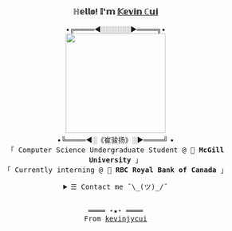 <h3 align="center">ℍ𝕖𝕝𝕝𝕠! 𝕀'𝕞 <b><a rel="nofollow noopener noreferrer" target="_blank" href="https://kevincui.dev">𝕂𝕖𝕧𝕚𝕟 ℂ𝕦𝕚</a></b></h3>
<p align="center">
  •╔════◄░░░░░░►════╗•
  <br>
  <img width="200" height="200" src="https://raw.githubusercontent.com/kevinjycui/kevinjycui/master/guy_smiling.gif">
  <br>
  •╚════◄░《崔骏扬》░►════╝ •
  <br>
  <samp>
    「 Computer Science Undergraduate Student @ 🏫 <b>McGill University</b> 」<br>
    「 Currently interning @ 🏦 <b>RBC Royal Bank of Canada</b> 」<br>
  </samp>
</p>
<details align="center">
   <summary> <samp>&#9776; Contact me ¯\_(ツ)_/¯</samp></summary>
   <samp>
      <img width="150" height="150" src="https://raw.githubusercontent.com/kevinjycui/kevinjycui/master/demon_laughing.gif"></img><br>
      <a rel="nofollow noopener noreferrer" target="_blank" href="https://kevincui.dev">
        KEVINCUI.DEV  
      </a>
      &nbsp;
      <a rel="nofollow noopener noreferrer" target="_blank" href="https://www.linkedin.com/in/kevin-jy-cui/">
        <img src="https://img.shields.io/badge/-Kevin_Cui-blue?style=flat-square&logo=Linkedin&logoColor=white&link=https://www.linkedin.com/in/kevin-jy-cui"></img>
      </a>
      <a rel="nofollow noopener noreferrer" target="_blank" href="https://www.youtube.com/channel/UCRb6Mw3fJ6OFzp-cB9X29aA">
        <img src="https://img.shields.io/badge/-Kevin_Cui-red?style=flat-square&logo=YouTube&logoColor=white&link=https://www.youtube.com/channel/UCRb6Mw3fJ6OFzp-cB9X29aA">
      </a>
  <br>
  <p>
    Also known as <b>ManchurioX</b> on <a rel="nofollow noopener noreferrer" target="_blank" href="https://dmoj.ca/user/ManchurioX"><img src="https://raw.githubusercontent.com/DMOJ/online-judge/master/logo.png" width="20" height="20" ></img> DMOJ</a> and <a rel="nofollow noopener noreferrer" target="_blank" href="https://keybase.io/manchuriox/sigs/39eeed2172a6094b556042eec257071c22d6953ae4576d1995315ac3774404500f">Keybase</a>
  </p>
  <p>
  <a rel="nofollow noopener noreferrer" target="_blank" href="https://kevinjycui.github.io/src/Kevin%20Cui%20General%20Resume.pdf">📄 Résumé</a>
  </p>
  <p>
    Current project: 
    <a rel="nofollow noopener noreferrer" target="_blank" href="https://github.com/kevinjycui/Practice-Bot">
      <img src="https://raw.githubusercontent.com/kevinjycui/Practice-Bot/master/logo.png" width="20" height="20" ></img>
      <b>Practice Bot</b>
    </a>
  </p>
  </samp>
</details>
<br>
<samp>
  <p align="center">
    ════ ⋆★⋆ ════<br>
    From <a href="https://github.com/kevinjycui/kevinjycui">kevinjycui</a>
  </p>
</samp>
